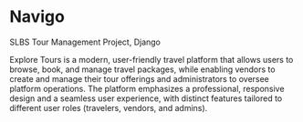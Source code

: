 # Navigo
SLBS Tour Management Project, Django

Explore Tours is a modern, user-friendly travel platform that allows users to browse, book, and manage travel packages, while enabling vendors to create and manage their tour offerings and administrators to oversee platform operations. The platform emphasizes a professional, responsive design and a seamless user experience, with distinct features tailored to different user roles (travelers, vendors, and admins).
